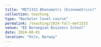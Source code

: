 ```yaml
---
title: "MET1333 Økonometri (Econometrics)"
collection: teaching
type: "Bachelor level course"
permalink: /teaching/2024-fall-met1333
venue: "BI Norwegian Business School"
date: 2024-08-01
location: "Oslo, Norway"
---
```

